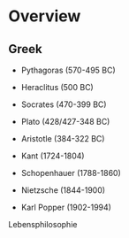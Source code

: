 # Overview

## Greek
- Pythagoras (570-495 BC)
- Heraclitus (500 BC)
- Socrates (470-399 BC)
- Plato (428/427-348 BC)
- Aristotle (384-322 BC)

- Kant (1724-1804)
- Schopenhauer (1788-1860)
- Nietzsche (1844-1900)
- Karl Popper (1902-1994)

Lebensphilosophie  